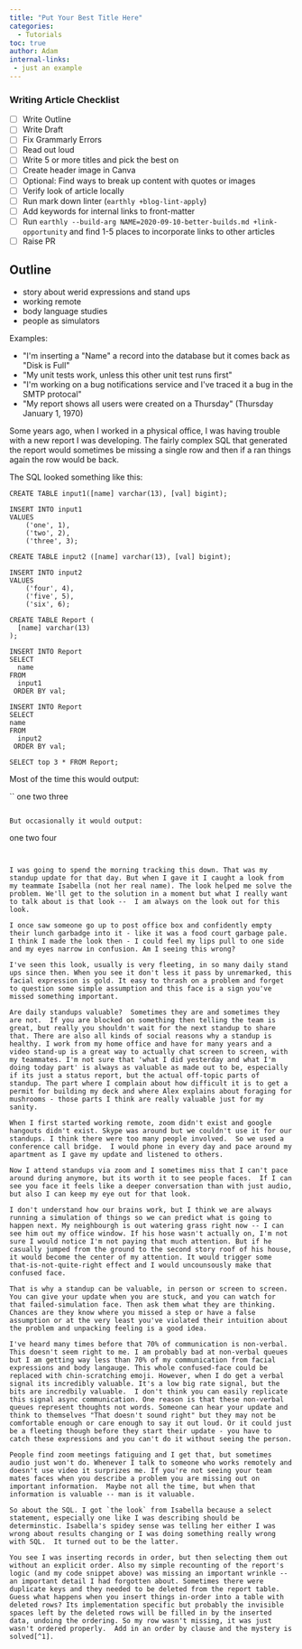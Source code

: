 ```yaml
---
title: "Put Your Best Title Here"
categories:
  - Tutorials
toc: true
author: Adam
internal-links:
 - just an example
---
```

### Writing Article Checklist

- [ ] Write Outline
- [ ] Write Draft
- [ ] Fix Grammarly Errors
- [ ] Read out loud
- [ ] Write 5 or more titles and pick the best on
- [ ] Create header image in Canva
- [ ] Optional: Find ways to break up content with quotes or images
- [ ] Verify look of article locally
- [ ] Run mark down linter (`earthly +blog-lint-apply`)
- [ ] Add keywords for internal links to front-matter
- [ ] Run `earthly --build-arg NAME=2020-09-10-better-builds.md +link-opportunity` and find 1-5 places to incorporate links to other articles
- [ ] Raise PR

## Outline
- story about werid expressions and stand ups
- working remote
- body language studies
- people as simulators 


Examples:
- "I'm inserting a "Name" a record into the database but it comes back as "Disk is Full"
- "My unit tests work, unless this other unit test runs first"
- "I'm working on a bug notifications service and I've traced it a bug in the SMTP protocal"
- "My report shows all users were created on a Thursday" (Thursday January 1, 1970)

Some years ago, when I worked in a physical office, I was having trouble with a new report I was developing. The fairly complex SQL that generated the report would sometimes be missing a single row and then if a ran things again the row would be back.

The SQL looked something like this:
```
CREATE TABLE input1([name] varchar(13), [val] bigint);

INSERT INTO input1
VALUES
    ('one', 1),
    ('two', 2),
    ('three', 3);

CREATE TABLE input2 ([name] varchar(13), [val] bigint);

INSERT INTO input2
VALUES
    ('four', 4),
    ('five', 5),
    ('six', 6);

CREATE TABLE Report (
  [name] varchar(13)
);

INSERT INTO Report
SELECT
  name
FROM
  input1 
 ORDER BY val;
 
INSERT INTO Report
SELECT
name
FROM
  input2 
 ORDER BY val;

SELECT top 3 * FROM Report;
```
Most of the time this would output: 

``
one
two
three
```

But occasionally it would output:
```
one
two
four
```


I was going to spend the morning tracking this down. That was my standup update for that day. But when I gave it I caught a look from my teammate Isabella (not her real name). The look helped me solve the problem. We'll get to the solution in a moment but what I really want to talk about is that look --  I am always on the look out for this look.

I once saw someone go up to post office box and confidently empty their lunch garbadge into it - like it was a food court garbage pale. I think I made the look then - I could feel my lips pull to one side and my eyes narrow in confusion. Am I seeing this wrong? 

I've seen this look, usually is very fleeting, in so many daily stand ups since then. When you see it don't less it pass by unremarked, this facial expression is gold. It easy to thrash on a problem and forget to question some simple assumption and this face is a sign you've missed something important.

Are daily standups valuable?  Sometimes they are and sometimes they are not.  If you are blocked on something then telling the team is great, but really you shouldn't wait for the next standup to share that. There are also all kinds of social reasons why a standup is healthy. I work from my home office and have for many years and a video stand-up is a great way to actually chat screen to screen, with my teammates. I'm not sure that 'what I did yesterday and what I'm doing today part' is always as valuable as made out to be, especially if its just a status report, but the actual off-topic parts of standup. The part where I complain about how difficult it is to get a permit for building my deck and where Alex explains about foraging for mushrooms - those parts I think are really valuable just for my sanity.

When I first started working remote, zoom didn't exist and google hangouts didn't exist. Skype was around but we couldn't use it for our standups. I think there were too many people involved.  So we used a conference call bridge.  I would phone in every day and pace around my apartment as I gave my update and listened to others. 

Now I attend standups via zoom and I sometimes miss that I can't pace around during anymore, but its worth it to see people faces.  If I can see you face it feels like a deeper conversation than with just audio, but also I can keep my eye out for that look.

I don't understand how our brains work, but I think we are always running a simulation of things so we can predict what is going to happen next. My neighbourgh is out watering grass right now -- I can see him out my office window. If his hose wasn't actually on, I'm not sure I would notice I'm not paying that much attention. But if he casually jumped from the ground to the second story roof of his house, it would become the center of my attention. It would trigger some that-is-not-quite-right effect and I would uncounsously make that confused face.

That is why a standup can be valuable, in person or screen to screen. You can give your update when you are stuck, and you can watch for that failed-simulation face. Then ask them what they are thinking. Chances are they know where you missed a step or have a false assumption or at the very least you've violated their intuition about the problem and unpacking feeling is a good idea.

I've heard many times before that 70% of communication is non-verbal. This doesn't seem right to me. I am probably bad at non-verbal queues but I am getting way less than 70% of my communication from facial expressions and body langauge. This whole confused-face could be replaced with chin-scratching emoji. However, when I do get a verbal signal its incredibly valuable. It's a low big rate signal, but the bits are incredbily valuable.  I don't think you can easily replicate this signal async communication. One reason is that these non-verbal queues represent thoughts not words. Someone can hear your update and think to themselves "That doesn't sound right" but they may not be comfortable enough or care enough to say it out loud. Or it could just be a fleeting though before they start their update - you have to catch these expressions and you can't do it without seeing the person.  

People find zoom meetings fatiguing and I get that, but sometimes audio just won't do. Whenever I talk to someone who works remotely and doesn't use video it surprizes me. If you're not seeing your team mates faces when you describe a problem you are missing out on important information.  Maybe not all the time, but when that information is valuable -- man is it valuable.

So about the SQL. I got `the look` from Isabella because a select statement, especially one like I was describing should be determinstic. Isabella's spidey sense was telling her either I was wrong about results changing or I was doing something really wrong with SQL.  It turned out to be the latter.  

You see I was inserting records in order, but then selecting them out without an explicit order. Also my simple recounting of the report's logic (and my code snippet above) was missing an important wrinkle -- an important detail I had forgotten about. Sometimes there were duplicate keys and they needed to be deleted from the report table. Guess what happens when you insert things in-order into a table with deleted rows? Its implementation specific but probably the invisible spaces left by the deleted rows will be filled in by the inserted data, undoing the ordering. So my row wasn't missing, it was just wasn't ordered properly.  Add in an order by clause and the mystery is solved[^1].

